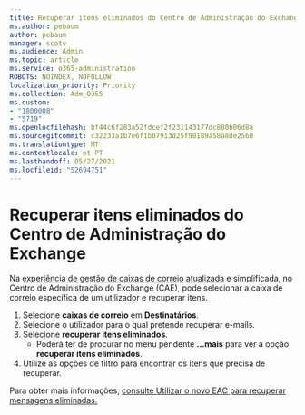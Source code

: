 ```yaml
---
title: Recuperar itens eliminados do Centro de Administração do Exchange
ms.author: pebaum
author: pebaum
manager: scotv
ms.audience: Admin
ms.topic: article
ms.service: o365-administration
ROBOTS: NOINDEX, NOFOLLOW
localization_priority: Priority
ms.collection: Adm_O365
ms.custom:
- "1800008"
- "5719"
ms.openlocfilehash: bf44c6f283a52fdcef2f231143177dc880b06d8a
ms.sourcegitcommit: c32233a1b7e6f1b07913d25f90189a58a8de2560
ms.translationtype: MT
ms.contentlocale: pt-PT
ms.lasthandoff: 05/27/2021
ms.locfileid: "52694751"
---
```

# <a name="recover-deleted-items-from-exchange-admin-center"></a>Recuperar itens eliminados do Centro de Administração do Exchange

Na [experiência de gestão de caixas de correio atualizada](https://admin.exchange.microsoft.com/#/mailboxes) e simplificada, no Centro de Administração do Exchange (CAE), pode selecionar a caixa de correio específica de um utilizador e recuperar itens.

1. Selecione **caixas de correio** em **Destinatários**.
2. Selecione o utilizador para o qual pretende recuperar e-mails.
3. Selecione **recuperar itens eliminados**.
    - Poderá ter de procurar no menu pendente **…mais** para ver a opção **recuperar itens eliminados**.
4. Utilize as opções de filtro para encontrar os itens que precisa de recuperar.

Para obter mais informações, [consulte Utilizar o novo EAC para recuperar mensagens eliminadas.](/exchange/recipients-in-exchange-online/manage-user-mailboxes/recover-deleted-messages#use-new-eac-for-recovering-deleted-messages)
